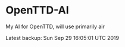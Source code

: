 # OpenTTD-AI
My AI for OpenTTD, will use primarily air

Latest backup: Sun Sep 29 16:05:01 UTC 2019
